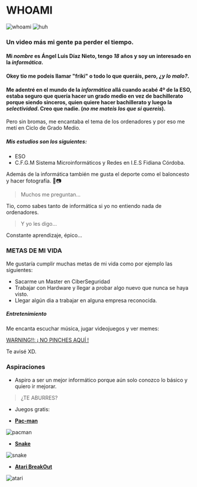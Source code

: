 # WHOAMI 
![whoami](https://static-s.aa-cdn.net/img/gp/20600015084808/wohpcNxanT1c4j6LqWJNTsrCNsLLlJ7pL6LaX8ooPoOY35h2LbOMsI_m164BlYHKuQ?v=1) ![huh](https://steamuserimages-a.akamaihd.net/ugc/1839179120712206384/EF5BDF5AC5C1315B66BE5BB94E888894F3BC2445/?imw=512&&ima=fit&impolicy=Letterbox&imcolor=%23000000&letterbox=false)
### Un video más mi gente pa perder el tiempo. 
#### Mi _nombre_ es **Ángel Luis Díaz Nieto**, tengo _18_ años y soy un interesado en la _**informática**_.
#### Okey tio me podeis llamar **"friki"** o todo lo que queráis, pero, *¿y lo malo?*. 
#### Me adentré en el mundo de la _informática_ allá cuando acabé **4º de la ESO**, estaba seguro que quería hacer un grado medio en vez de bachillerato porque siendo sinceros, quien quiere hacer bachillerato y luego la **_selectividad_**. Creo que nadie. (*no me mateis los que si quereis*). 
Pero sin bromas, me encantaba el tema de los ordenadores y por eso me metí en Ciclo de Grado Medio.
##### Mis estudios son los siguientes:
* ESO
* C.F.G.M Sistema Microinformáticos y Redes en I.E.S Fidiana Córdoba.

Además de la informática también me gusta el deporte como el baloncesto y hacer fotografía. 🏀📷

> Muchos me preguntan...

Tio, como sabes tanto de informática si yo no entiendo nada de ordenadores.

> Y yo les digo...

Constante aprendizaje, épico...

### METAS DE MI VIDA

Me gustaría cumplir muchas metas de mi vida como por ejemplo las siguientes:

+ Sacarme un Master en CiberSeguridad
+ Trabajar con Hardware y llegar a probar algo nuevo que nunca se haya visto.
+ Llegar algún dia a trabajar en alguna empresa reconocida.

##### Entretenimiento

Me encanta escuchar música, jugar videojuegos y ver memes:

[ WARNING!!: ¡ NO PINCHES AQUÍ ! ](https://www.youtube.com/watch?v=dQw4w9WgXcQ)

Te avisé XD.


### Aspiraciones 

* Aspiro a ser un mejor informático porque aún solo conozco lo básico y quiero ir mejorar.

> ¿TE ABURRES?


* Juegos gratis:

 
 * [**Pac-man**](https://www.google.com/logos/2010/pacman10-i.html)
   
  ![pacman](https://images.freeimages.com/fic/images/icons/385/game_stars/256/pacman.png)
 
 * [**Snake**](https://www.google.com/fbx?fbx=snake_arcade)

  ![snake](https://is4-ssl.mzstatic.com/image/thumb/Purple71/v4/e0/82/67/e08267e0-fc2b-ec55-baf5-f8162cfcbf47/source/256x256bb.jpg)
   
 * [**Atari BreakOut**](https://elgoog.im/breakout/)

![atari](https://is4-ssl.mzstatic.com/image/thumb/Purple49/v4/a1/ef/4d/a1ef4d6f-24c8-88fb-f897-372dc8fddb0c/source/256x256bb.jpg)
